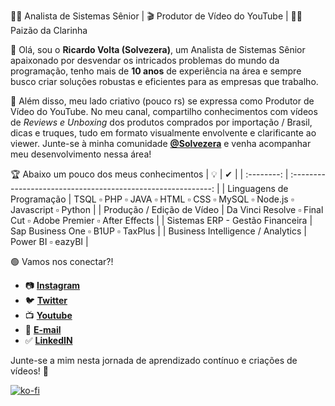 👨‍💻 Analista de Sistemas Sênior | 🎬 Produtor de Vídeo do YouTube | 👨‍👧 Paizão da Clarinha

👋 Olá, sou o **Ricardo Volta (Solvezera)**, um Analista de Sistemas Sênior apaixonado por desvendar os intricados problemas do mundo da programação, tenho mais de **10 anos** de experiência na área e sempre busco criar soluções robustas e eficientes para as empresas que trabalho.

🎥 Além disso, meu lado criativo (pouco rs) se expressa como Produtor de Vídeo do YouTube. No meu canal, compartilho conhecimentos com vídeos de *Reviews e Unboxing* dos produtos comprados por importação / Brasil, dicas e truques, tudo em formato visualmente envolvente e clarificante ao viewer. Junte-se à minha comunidade **[@Solvezera](https://youtube.com/@Solvezera)** e venha acompanhar meu desenvolvimento nessa área!

🏆 Abaixo um pouco dos meus conhecimentos
| 💡 | ✔ |
| :--------: | :----------------------------------------------------------: |
| Linguagens de Programação | TSQL ▫ PHP ▫ JAVA ▫ HTML ▫ CSS ▫ MySQL ▫ Node.js ▫ Javascript ▫ Python |
| Produção / Edição de Vídeo | Da Vinci Resolve ▫ Final Cut ▫ Adobe Premier ▫ After Effects |
| Sistemas ERP - Gestão Financeira | Sap Business One ▫ B1UP ▫ TaxPlus |
| Business Intelligence / Analytics | Power BI ▫ eazyBI |

🟢 Vamos nos conectar?!

- 📷 **[Instagram](https://instagram.com/Solvezera)** 
- 🐦 **[Twitter](https://twitter.com/Solvezera)** 
- 📺 **[Youtube](https://youtube.com/@Solvezera)** 
- 📧 **[E-mail](solvezera@gmail.com)** 
- ✅ **[LinkedIN](https://www.linkedin.com/in/ricardo-volta/)** 

Junte-se a mim nesta jornada de aprendizado contínuo e criações de vídeos! 🚀

[![ko-fi](https://ko-fi.com/img/githubbutton_sm.svg)](https://ko-fi.com/Z8Z0HZOAZ)
